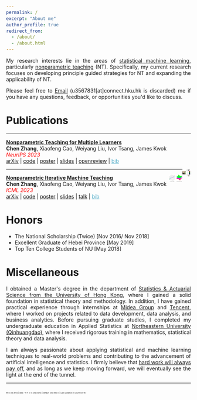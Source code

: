 ```yaml
---
permalink: /
excerpt: "About me"
author_profile: true
redirect_from: 
  - /about/
  - /about.html
---
```


<span style="text-align:justify; display: inline-block;">My research interests lie in the areas of [statistical machine learning](https://en.wikipedia.org/wiki/Statistical_learning_theory), particularly [nonparametric teaching](https://arxiv.org/abs/2306.03007) (NT). Specifically, my current research focuses on developing principle guided strategies for NT and expanding the applicability of NT.</span>

<span style="text-align:justify; display: inline-block;"> Please feel free to [Email](mailto:czhang6@connect.hku.hk) (u3567831[at]connect.hku.hk is discarded) me if you have any questions, feedback, or opportunities you'd like to discuss. </span>

Publications
======

--------

**<span style="color:royalblue">[Nonparametric Teaching for Multiple Learners](../_publications/nonparametric_teaching_for_multiple_learners/NeurIPS_2023_Paper.pdf)</span>**  
__Chen Zhang__, Xiaofeng Cao, Weiyang Liu, Ivor Tsang, James Kwok  
<span style="color:red; font-style:italic;">NeurIPS 2023</span>  
[arXiv](https://arxiv.org/abs/2311.10318) | [code](https://github.com/chen2hang/MINT_NonparametricTeaching) | [poster](../_publications/nonparametric_teaching_for_multiple_learners/NeurIPS_2023_Poster.pdf) | [slides](../_publications/nonparametric_teaching_for_multiple_learners/NeurIPS_2023_Slides.pdf) | [openreview](https://openreview.net/forum?id=VkUNovXoxx) | <span onclick="toggleBibneurips2023()" style="color: #52adc8; text-decoration: underline; cursor: pointer;">bib</span>  
<div id="neurips2023" style="display: none;">
<pre>
@InProceedings{zhang2023mint,
    title={Nonparametric Teaching for Multiple Learners},
    author={Zhang, Chen and Cao, Xiaofeng and Liu, Weiyang and Tsang, Ivor and Kwok, James},
    booktitle = {NeurIPS},
    year={2023}
}
</pre>
</div>
<script>
function toggleBibneurips2023() {
  var bibDiv = document.getElementById("neurips2023");
  if (bibDiv.style.display === "none") {
    bibDiv.style.display = "block";
  } else {
    bibDiv.style.display = "none";
  }
}
</script>

<img src="https://raw.githubusercontent.com/chen2hang/chen2hang.github.io/master/_publications/nonparametric_teaching_for_multiple_learners/CmpaST.png" height="20px" alt="" align="right" />

--------

<img src="https://raw.githubusercontent.com/chen2hang/chen2hang.github.io/master/_publications/nonparametric_iterative_machine_teaching/comp.png" height="20px" alt="" align="right" />

**<span style="color:royalblue">[Nonparametric Iterative Machine Teaching](../_publications/nonparametric_iterative_machine_teaching/ICML_2023_Paper.pdf)</span>**  
__Chen Zhang__, Xiaofeng Cao, Weiyang Liu, Ivor Tsang, James Kwok  
<span style="color:red; font-style:italic;">ICML 2023</span>  
[arXiv](https://arxiv.org/abs/2306.03007) | [code](https://github.com/chen2hang/NonparametricTeaching) | [poster](../_publications/nonparametric_iterative_machine_teaching/ICML_2023_Poster.pdf) | [slides](../_publications/nonparametric_iterative_machine_teaching/ICML_2023_Slides.pdf) | [talk](https://recorder-v3.slideslive.com/?share=81841&s=f2aa5c6c-b216-40d6-871c-d4ac3744a464) | <span onclick="toggleBib()" style="color: #52adc8; text-decoration: underline; cursor: pointer;">bib</span>  
<div id="toggleDiv" style="display: none;">
<pre>
@InProceedings{zhang2023nimt,
    title={Nonparametric Iterative Machine Teaching},
    author={Zhang, Chen and Cao, Xiaofeng and Liu, Weiyang and Tsang, Ivor and Kwok, James},
    booktitle = {ICML},
    year={2023}
}
</pre>
</div>
<script>
function toggleBib() {
  var bibDiv = document.getElementById("toggleDiv");
  if (bibDiv.style.display === "none") {
    bibDiv.style.display = "block";
  } else {
    bibDiv.style.display = "none";
  }
}
</script>

Honors
======

- The National Scholarship (Twice) 	[Nov 2016/ Nov 2018]  
- Excellent Graduate of Hebei Province	[May 2019]  
- Top Ten College Students of NU	[May 2018]  

Miscellaneous
======

<span style="text-align:justify; display: inline-block;">I obtained a Master's degree in the department of [Statistics & Actuarial Science from the University of Hong Kong](https://saasweb.hku.hk/), where I gained a solid foundation in statistical theory and methodology. In addition, I have gained practical experience through internships at [Midea Group](https://www.midea.com/cn/Our-Businesses/Digital-Innovation) and [Tencent](https://www.tencent.com/zh-cn/index.html), where I worked on projects related to data development, data analysis, and business analytics. Before pursuing graduate studies, I completed my undergraduate education in Applied Statistics at [Northeastern University (Qinhuangdao)](https://stxy.neuq.edu.cn/), where I received rigorous training in mathematics, statistical theory and data analysis.</span>

<span style="text-align:justify; display: inline-block;">I am always passionate about applying statistical and machine learning techniques to real-world problems and contributing to the advancement of artificial intelligence and statistics. I firmly believe that [hard work will always pay off](https://en.wikipedia.org/wiki/Achievement_ideology), and as long as we keep moving forward, we will eventually see the light at the end of the tunnel.</span>

***  
<span style="font-size:5px">&copy; {{ site.time | date: '%Y' }} {{ site.name | default: site.title }} | Last updated on 2024-03-18.</span>  
<div style="width: 300px; height: 168px; margin: 0 auto;">
   <script type='text/javascript' id='clustrmaps' src='//cdn.clustrmaps.com/map_v2.js?cl=ffffff&w=a&t=tt&d=lqNlpUS_HRjhGVIm-Aj62QHiiMwT_hM1rlhdDtyxZ9I&cmo=ff0028&cmn=ffae00'></script>
</div>
